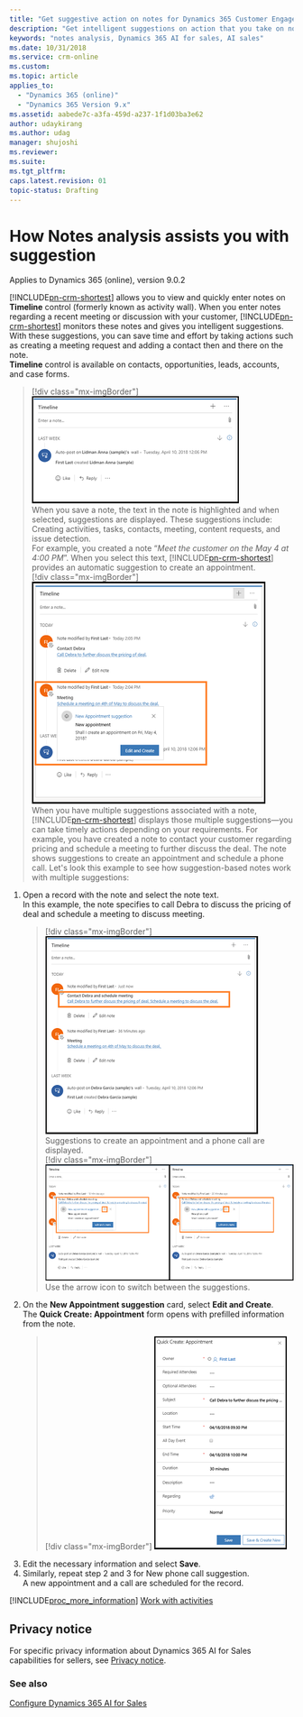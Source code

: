 ```yaml
---
title: "Get suggestive action on notes for Dynamics 365 Customer Engagement  | MicrosoftDocs"
description: "Get intelligent suggestions on action that you take on notes you enter during a recent meeting or discussion with your customer."
keywords: "notes analysis, Dynamics 365 AI for sales, AI sales"
ms.date: 10/31/2018
ms.service: crm-online
ms.custom: 
ms.topic: article
applies_to:
  - "Dynamics 365 (online)"
  - "Dynamics 365 Version 9.x"
ms.assetid: aabede7c-a3fa-459d-a237-1f1d03ba3e62
author: udaykirang
ms.author: udag
manager: shujoshi
ms.reviewer: 
ms.suite: 
ms.tgt_pltfrm: 
caps.latest.revision: 01
topic-status: Drafting
---
```


# How Notes analysis assists you with suggestion

Applies to Dynamics 365 (online), version 9.0.2<br>

[!INCLUDE[pn-crm-shortest](../includes/pn-crm-shortest.md)] allows you to view and quickly enter notes on **Timeline** control (formerly known as activity wall). When you enter notes regarding a recent meeting or discussion with your customer, [!INCLUDE[pn-crm-shortest](../includes/pn-crm-shortest.md)] monitors these notes and gives you intelligent suggestions. With these suggestions, you can save time and effort by taking actions such as creating a meeting request and adding a contact then and there on the note.<br>
**Timeline** control is available on contacts, opportunities, leads, accounts, and case forms.<br> 
 > [!div class="mx-imgBorder"]
 > ![Suggested actions on Timeline control](media/notesanalysis-timelinecontrol.png "Suggested actions on Timeline control")<br>
When you save a note, the text in the note is highlighted and when selected, suggestions are displayed. These suggestions include: Creating activities, tasks, contacts, meeting, content requests, and issue detection.<br>
For example, you created a note “*Meet the customer on the May 4 at 4:00 PM*”. When you select this text, [!INCLUDE[pn-crm-shortest](../includes/pn-crm-shortest.md)] provides an automatic suggestion to create an appointment.<br>
 > [!div class="mx-imgBorder"]
 > ![Create an appointment](media/notesanalysis_createappointment.png "Create an appointment")<br>
When you have multiple suggestions associated with a note, [!INCLUDE[pn-crm-shortest](../includes/pn-crm-shortest.md)] displays those multiple suggestions—you can take timely actions depending on your requirements. For example, you have created a note to contact your customer regarding pricing and schedule a meeting to further discuss the deal. The note shows suggestions to create an appointment and schedule a phone call. Let's look this example to see how suggestion-based notes work with multiple suggestions:<br>
1.	Open a record with the note and select the note text. <br> 
    In this example, the note specifies to call Debra to discuss the pricing of deal and schedule a meeting to discuss meeting.<br>
    > [!div class="mx-imgBorder"]
    > ![Schedule a meeting](media/notesanalysis-schedulemeeting.png "Schedule a meeting")<br>
    Suggestions to create an appointment and a phone call  are displayed.<br>
    > [!div class="mx-imgBorder"]
    > ![Multiple suggestions](media/notesanalysis-multiplesuggestions.png "Multiple suggestions")<br>
    Use the arrow icon to switch between the suggestions.
2.	On the **New Appointment suggestion** card, select **Edit and Create**.<br>
    The **Quick Create: Appointment** form opens with prefilled information from the note.<br>
    > [!div class="mx-imgBorder"]
    > ![Quick creat appointment](media/notesanalysis-quickcreateappointment.png "Quick creat appointment")<br>
3.	Edit the necessary information and select **Save**.
4.	Similarly, repeat step 2 and 3 for New phone call suggestion.<br>
    A new appointment and a call are scheduled for the record.<br>

[!INCLUDE[proc_more_information](../includes/proc-more-information.md)] [Work with activities](/dynamics365/customer-engagement/basics/work-with-activities)


## Privacy notice  

For specific privacy information about Dynamics 365 AI for Sales capabilities for sellers, see [Privacy notice](privacy-notice-seller.md).

### See also

[Configure Dynamics 365 AI for Sales](configure-enable-sales-insights-addon.md)